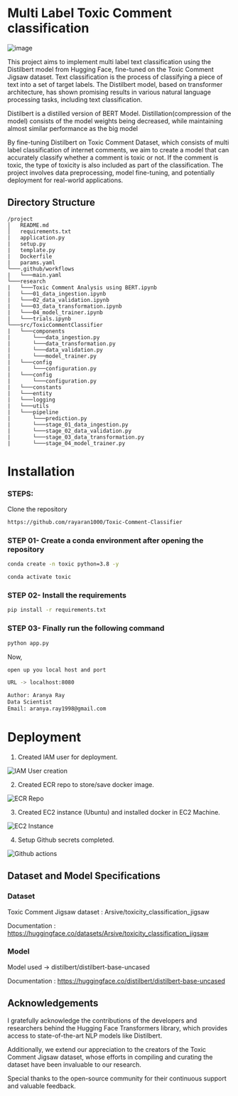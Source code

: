 
# Multi Label Toxic Comment classification

![image](https://miro.medium.com/v2/resize:fit:720/format:webp/1*PIs25RW-zFYGalzlzgdI9A.jpeg)


This project aims to implement multi label text classification using the Distilbert model from Hugging Face, fine-tuned on the Toxic Comment Jigsaw dataset. Text classification is the process of classifying a piece of text into a set of target labels. The Distilbert model, based on transformer architecture, has shown promising results in various natural language processing tasks, including text classification.

Distilbert is a distilled version of BERT Model. Distillation(compression of the model) consists of the model weights being decreased, while maintaining almost similar performance as the big model

By fine-tuning Distilbert on Toxic Comment Dataset, which consists of multi label classification of internet comments, we aim to create a model that can accurately classify whether a comment is toxic or not. If the comment is toxic, the type of toxicity is also included as part of the classification. The project involves data preprocessing, model fine-tuning, and potentially deployment for real-world applications.


## Directory Structure

```plaintext
/project
│   README.md
│   requirements.txt
|   application.py
|   setup.py
|   template.py
|   Dockerfile
|   params.yaml
└───.github/workflows
|   └───main.yaml
└───research
|   └───Toxic Comment Analysis using BERT.ipynb
|   └───01_data_ingestion.ipynb
|   └───02_data_validation.ipynb
|   └───03_data_transformation.ipynb
|   └───04_model_trainer.ipynb 
|   └───trials.ipynb 
└───src/ToxicCommentClassifier
|   └───components
|       └───data_ingestion.py
|       └───data_transformation.py
|       └───data_validation.py
|       └───model_trainer.py
|   └───config
|       └───configuration.py
|   └───config
|       └───configuration.py
|   └───constants
|   └───entity
|   └───logging
|   └───utils
|   └───pipeline
|       └───prediction.py
|       └───stage_01_data_ingestion.py
|       └───stage_02_data_validation.py
|       └───stage_03_data_transformation.py
|       └───stage_04_model_trainer.py

```

# Installation
### STEPS:

Clone the repository

```bash
https://github.com/rayaran1000/Toxic-Comment-Classifier
```
### STEP 01- Create a conda environment after opening the repository

```bash
conda create -n toxic python=3.8 -y
```

```bash
conda activate toxic
```


### STEP 02- Install the requirements
```bash
pip install -r requirements.txt
```

### STEP 03- Finally run the following command
```bash
python app.py
```

Now,
```bash
open up you local host and port 

URL -> localhost:8080
```


```bash
Author: Aranya Ray
Data Scientist
Email: aranya.ray1998@gmail.com

```




    
# Deployment

1. Created IAM user for deployment.

![IAM User creation](https://github.com/rayaran1000/Toxic-Comment-Classifier/assets/122597408/443b4b2d-bce2-45c7-8b12-5344a8236a81)

2. Created ECR repo to store/save docker image.

![ECR Repo](https://github.com/rayaran1000/Toxic-Comment-Classifier/assets/122597408/de1e2441-8f88-4d87-a46a-e854fbac948d)

3. Created EC2 instance (Ubuntu) and installed docker in EC2 Machine.
   
![EC2 Instance](https://github.com/rayaran1000/Toxic-Comment-Classifier/assets/122597408/0c51549f-ec00-49e9-a056-0bd1d46e727f)

4. Setup Github secrets completed.

![Github actions](https://github.com/rayaran1000/Toxic-Comment-Classifier/assets/122597408/ff564e43-d674-460a-acab-f973c04f526b)

## Dataset and Model Specifications

### Dataset 
Toxic Comment Jigsaw dataset : Arsive/toxicity_classification_jigsaw

Documentation : https://huggingface.co/datasets/Arsive/toxicity_classification_jigsaw

### Model
Model used -> distilbert/distilbert-base-uncased

Documentation : https://huggingface.co/distilbert/distilbert-base-uncased
## Acknowledgements

I gratefully acknowledge the contributions of the developers and researchers behind the Hugging Face Transformers library, which provides access to state-of-the-art NLP models like Distilbert. 

Additionally, we extend our appreciation to the creators of the Toxic Comment Jigsaw dataset, whose efforts in compiling and curating the dataset have been invaluable to our research. 

Special thanks to the open-source community for their continuous support and valuable feedback.

